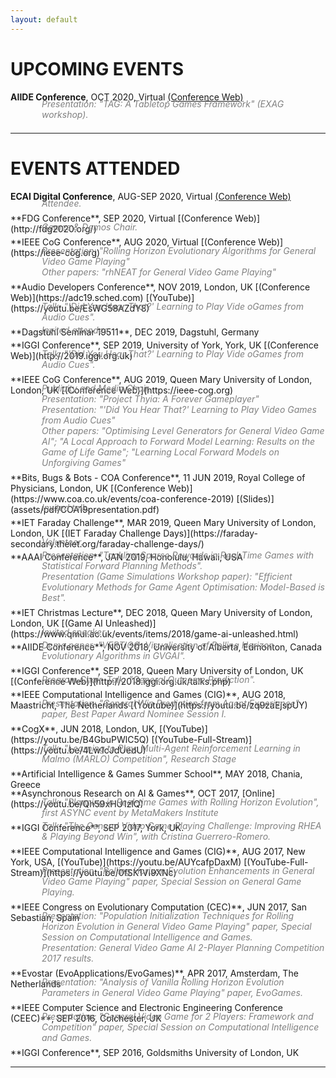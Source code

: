 ```yaml
---
layout: default
---
```


# [](#upcoming)UPCOMING EVENTS

**AIIDE Conference**, OCT 2020, Virtual [(Conference Web)](https://webdocs.cs.ualberta.ca/~santanad/aiide/index.html) 
<div style="margin-left:50px; margin-top:-20px; margin-bottom:-10px; color:gray; font-style: italic">Presentation: "TAG: A Tabletop Games Framework" (EXAG workshop).</div><br />

<hr>

# [](#past)EVENTS ATTENDED

**ECAI Digital Conference**, AUG-SEP 2020, Virtual [(Conference Web)](https://digital.ecai2020.eu/) 
<div style="margin-left:50px; margin-top:-20px; margin-bottom:-10px; color:gray; font-style: italic">Attendee.</div><br />
**FDG Conference**, SEP 2020, Virtual [(Conference Web)](http://fdg2020.org/)
<div style="margin-left:50px; margin-top:-20px; margin-bottom:-10px; color:gray; font-style: italic">Games & Demos Chair.</div><br />
**IEEE CoG Conference**, AUG 2020, Virtual [(Conference Web)](https://ieee-cog.org)
<div style="margin-left:50px; margin-top:-20px; margin-bottom:-10px; color:gray; font-style: italic">Presentation: "Rolling Horizon Evolutionary Algorithms for General Video Game Playing"<br />
Other papers: "rhNEAT for General Video Game Playing"</div><br />
**Audio Developers Conference**, NOV 2019, London, UK [(Conference Web)](https://adc19.sched.com) [(YouTube)](https://youtu.be/EsWG58AZdY8)
<div style="margin-left:50px; margin-top:-20px; margin-bottom:-10px; color:gray; font-style: italic">Talk: "'Did You Hear That?' Learning to Play Vide oGames from Audio Cues".</div><br />
**Dagstuhl Seminar 19511**, DEC 2019, Dagstuhl, Germany
<div style="margin-left:50px; margin-top:-20px; margin-bottom:-10px; color:gray; font-style: italic">Invited attendee.</div><br />
**IGGI Conference**, SEP 2019, University of York, York, UK [(Conference Web)](http://2019.iggi.org.uk)
<div style="margin-left:50px; margin-top:-20px; margin-bottom:-10px; color:gray; font-style: italic">Talk: "'Did You Hear That?' Learning to Play Vide oGames from Audio Cues".</div><br />
**IEEE CoG Conference**, AUG 2019, Queen Mary University of London, London, UK [(Conference Web)](https://ieee-cog.org)
<div style="margin-left:50px; margin-top:-20px; margin-bottom:-10px; color:gray; font-style: italic">Publicity and Media Chair.<br />
Presentation: "Project Thyia: A Forever Gameplayer"<br />
Presentation: "'Did You Hear That?' Learning to Play Video Games from Audio Cues"<br />
Other papers: "Optimising Level Generators for General Video Game AI"; "A Local Approach to Forward Model Learning: Results on the Game of Life Game"; "Learning Local Forward Models on Unforgiving Games"</div><br />
**Bits, Bugs & Bots - COA Conference**, 11 JUN 2019, Royal College of Physicians, London, UK [(Conference Web)](https://www.coa.co.uk/events/coa-conference-2019) [(Slides)](assets/pdf/COA19presentation.pdf)
<div style="margin-left:50px; margin-top:-20px; margin-bottom:-10px; color:gray; font-style: italic">Invited talk.</div><br />
**IET Faraday Challenge**, MAR 2019, Queen Mary University of London, London, UK [(IET Faraday Challenge Days)](https://faraday-secondary.theiet.org/faraday-challenge-days/)
<div style="margin-left:50px; margin-top:-20px; margin-bottom:-10px; color:gray; font-style: italic">Volunteer.</div><br />
**AAAI Conference**, JAN 2019, Honolulu, Hawaii, USA 
<div style="margin-left:50px; margin-top:-20px; margin-bottom:-10px; color:gray; font-style: italic">Presentation: "Tackling Sparse Rewards in Real-Time Games with Statistical Forward Planning Methods".<br />
Presentation (Game Simulations Workshop paper): "Efficient Evolutionary Methods for Game Agent Optimisation: Model-Based is Best".</div><br />
**IET Christmas Lecture**, DEC 2018, Queen Mary University of London, London, UK [(Game AI Unleashed)](https://www.qmul.ac.uk/events/items/2018/game-ai-unleashed.html)
<div style="margin-left:50px; margin-top:-20px; margin-bottom:-10px; color:gray; font-style: italic">Invited speaker.</div><br />
**AIIDE Conference**, NOV 2018, University of Alberta, Edmonton, Canada 
<div style="margin-left:50px; margin-top:-20px; margin-bottom:-10px; color:gray; font-style: italic">Demo paper: "VERTIGØ: Visualisation of Rolling Horizon Evolutionary Algorithms in GVGAI".</div><br />
**IGGI Conference**, SEP 2018, Queen Mary University of London, UK [(Conference Web)](http://2018.iggi.org.uk/talks.php)
<div style="margin-left:50px; margin-top:-20px; margin-bottom:-10px; color:gray; font-style: italic">Program Chair. Talk: "General Outcome Prediction".</div><br />
**IEEE Computational Intelligence and Games (CIG)**, AUG 2018, Maastricht, The Netherlands [(Youtube)](https://youtu.be/zq9zaEjspUY)
<div style="margin-left:50px; margin-top:-20px; margin-bottom:-10px; color:gray; font-style: italic">Presentation: "General Win Prediction from Agent Experience" paper, Best Paper Award Nominee Session I.</div><br />
**CogX**, JUN 2018, London, UK, [(YouTube)](https://youtu.be/B4GbuPWlC5Q) [(YouTube-Full-Stream)](https://youtu.be/4Lw1cJdUedU)
<div style="margin-left:50px; margin-top:-20px; margin-bottom:-10px; color:gray; font-style: italic">Talk: "Learning to Play: Multi-Agent Reinforcement Learning in Malmo (MARLO) Competition", Research Stage</div><br />
**Artificial Intelligence & Games Summer School**, MAY 2018, Chania, Greece
<div style="margin-left:50px; margin-top:-20px; margin-bottom:-10px; color:gray; font-style: italic"></div><br />
**Asynchronous Research on AI & Games**, OCT 2017, [Online](https://youtu.be/Qh59xHU1zlQ)
<div style="margin-left:50px; margin-top:-20px; margin-bottom:-10px; color:gray; font-style: italic">Talk: "Planning in Real-time Games with Rolling Horizon Evolution", first ASYNC event by MetaMakers Institute</div><br />
**IGGI Conference**, SEP 2017, York, UK.
<div style="margin-left:50px; margin-top:-20px; margin-bottom:-10px; color:gray; font-style: italic">Talk: "The General Video Game Playing Challenge: Improving RHEA & Playing Beyond Win", with Cristina Guerrero-Romero.</div><br />
**IEEE Computational Intelligence and Games (CIG)**, AUG 2017, New York, USA, [(YouTube)](https://youtu.be/AUYcafpDaxM) [(YouTube-Full-Stream)](https://youtu.be/0fSK1VI9XNc)
<div style="margin-left:50px; margin-top:-20px; margin-bottom:-10px; color:gray; font-style: italic">Presentation: "Rolling Horizon Evolution Enhancements in General Video Game Playing" paper, Special Session on General Game Playing.</div><br />
**IEEE Congress on Evolutionary Computation (CEC)**, JUN 2017, San Sebastian, Spain
<div style="margin-left:50px; margin-top:-20px; margin-bottom:-10px; color:gray; font-style: italic">Presentation: "Population Initialization Techniques for Rolling Horizon Evolution in General Video Game Playing" paper, Special Session on Computational Intelligence and Games. <br />
Presentation: General Video Game AI 2-Player Planning Competition 2017 results. </div><br />
**Evostar (EvoApplications/EvoGames)**, APR 2017, Amsterdam, The Netherlands
<div style="margin-left:50px; margin-top:-20px; margin-bottom:-10px; color:gray; font-style: italic">Presentation: "Analysis of Vanilla Rolling Horizon Evolution Parameters in General Video Game Playing" paper, EvoGames.</div><br />
**IEEE Computer Science and Electronic Engineering Conference (CEEC)**, SEP 2016, Colchester, UK 
<div style="margin-left:50px; margin-top:-20px; margin-bottom:-10px; color:gray; font-style: italic">Presentation: "General Video Game for 2 Players: Framework and Competition" paper, Special Session on Computational Intelligence and Games.</div><br />
**IGGI Conference**, SEP 2016, Goldsmiths University of London, UK <br/>


<hr>

<div class="contactfooter"><a href="mailto:r.d.gaina@qmul.ac.uk"><i class="fas fa-envelope"></i></a> <a href="https://www.researchgate.net/profile/Raluca_Gaina"><i class="fab fa-researchgate"></i></a> <a href="https://scholar.google.co.uk/citations?user=tC5klQYAAAAJ"><i class="fab fa-google"></i></a> <a href="https://www.linkedin.com/in/raluca-gaina-347518114/"><i class="fab fa-linkedin"></i></a> <a href="https://twitter.com/b_gum22"><i class="fab fa-twitter"></i></a> <a href="https://publists.qmul.ac.uk/userprofile.html?uid=41431&em=false"><i class="fas fa-archive"></i></a></div>
